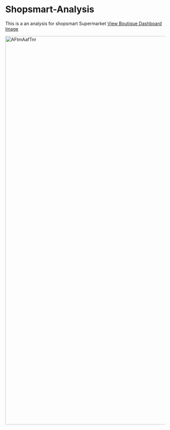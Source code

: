 # Shopsmart-Analysis
This is a an analysis for shopsmart Supermarket
<a href="https://raw.githubusercontent.com/emsy-1105/Shopsmart-Analysis/main/Nwup68jaQT.png" target="_blank">
  View Boutique Dashboard Image
</a>

<img width="919" height="1220" alt="AFtmAafTnr" src="https://github.com/user-attachments/assets/0688495c-6b14-4664-b6c0-6fd3d25e6caf" />


